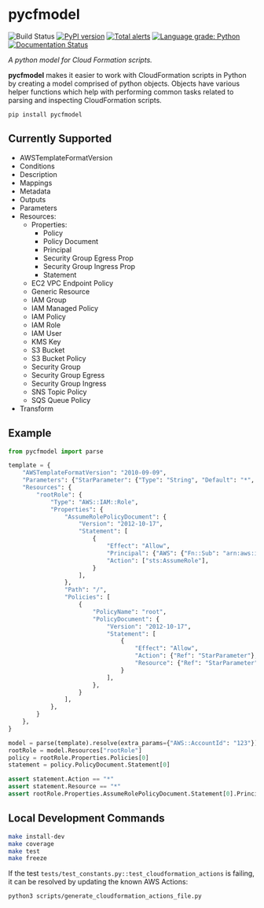 # pycfmodel

![Build Status](https://github.com/Skyscanner/pycfmodel/workflows/PyPI%20release/badge.svg)
[![PyPI version](https://badge.fury.io/py/pycfmodel.svg)](https://badge.fury.io/py/pycfmodel)
[![Total alerts](https://img.shields.io/lgtm/alerts/g/Skyscanner/pycfmodel.svg?logo=lgtm&logoWidth=18)](https://lgtm.com/projects/g/Skyscanner/pycfmodel/alerts/)
[![Language grade: Python](https://img.shields.io/lgtm/grade/python/g/Skyscanner/pycfmodel.svg?logo=lgtm&logoWidth=18)](https://lgtm.com/projects/g/Skyscanner/pycfmodel/context:python)
[![Documentation Status](https://readthedocs.org/projects/pycfmodel/badge/?version=latest)](https://pycfmodel.readthedocs.io/en/latest/?badge=latest)

*A python model for Cloud Formation scripts.*

**pycfmodel** makes it easier to work with CloudFormation scripts in Python by
creating a model comprised of python objects. Objects have various helper
functions which help with performing common tasks related to parsing and
inspecting CloudFormation scripts.

`pip install pycfmodel`

## Currently Supported
* AWSTemplateFormatVersion
* Conditions
* Description
* Mappings
* Metadata
* Outputs
* Parameters
* Resources:
    * Properties:
        * Policy
        * Policy Document
        * Principal
        * Security Group Egress Prop
        * Security Group Ingress Prop
        * Statement
    * EC2 VPC Endpoint Policy
    * Generic Resource
    * IAM Group
    * IAM Managed Policy
    * IAM Policy
    * IAM Role
    * IAM User
    * KMS Key
    * S3 Bucket
    * S3 Bucket Policy
    * Security Group
    * Security Group Egress
    * Security Group Ingress
    * SNS Topic Policy
    * SQS Queue Policy
* Transform

## Example
```python
from pycfmodel import parse

template = {
    "AWSTemplateFormatVersion": "2010-09-09",
    "Parameters": {"StarParameter": {"Type": "String", "Default": "*", "Description": "Star Param"}},
    "Resources": {
        "rootRole": {
            "Type": "AWS::IAM::Role",
            "Properties": {
                "AssumeRolePolicyDocument": {
                    "Version": "2012-10-17",
                    "Statement": [
                        {
                            "Effect": "Allow",
                            "Principal": {"AWS": {"Fn::Sub": "arn:aws:iam::${AWS::AccountId}:root"}},
                            "Action": ["sts:AssumeRole"],
                        }
                    ],
                },
                "Path": "/",
                "Policies": [
                    {
                        "PolicyName": "root",
                        "PolicyDocument": {
                            "Version": "2012-10-17",
                            "Statement": [
                                {
                                    "Effect": "Allow",
                                    "Action": {"Ref": "StarParameter"},
                                    "Resource": {"Ref": "StarParameter"},
                                }
                            ],
                        },
                    }
                ],
            },
        }
    },
}

model = parse(template).resolve(extra_params={"AWS::AccountId": "123"})
rootRole = model.Resources["rootRole"]
policy = rootRole.Properties.Policies[0]
statement = policy.PolicyDocument.Statement[0]

assert statement.Action == "*"
assert statement.Resource == "*"
assert rootRole.Properties.AssumeRolePolicyDocument.Statement[0].Principal == {"AWS": "arn:aws:iam::123:root"}

```

## Local Development Commands

```bash
make install-dev
make coverage
make test
make freeze
```

If the test `tests/test_constants.py::test_cloudformation_actions` is failing, it can be resolved by updating the known AWS Actions:

```bash
python3 scripts/generate_cloudformation_actions_file.py
```
